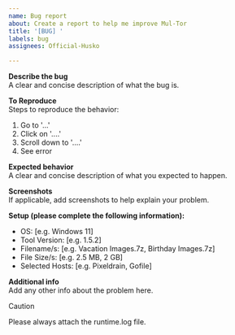 ```yaml
---
name: Bug report
about: Create a report to help me improve Mul-Tor
title: '[BUG] '
labels: bug
assignees: Official-Husko

---
```


**Describe the bug**\
A clear and concise description of what the bug is.

**To Reproduce**\
Steps to reproduce the behavior:
1. Go to '...'
2. Click on '....'
3. Scroll down to '....'
4. See error

**Expected behavior**\
A clear and concise description of what you expected to happen.

**Screenshots**\
If applicable, add screenshots to help explain your problem.

**Setup (please complete the following information):**
 - OS: [e.g. Windows 11]
 - Tool Version: [e.g. 1.5.2]
 - Filename/s: [e.g. Vacation Images.7z, Birthday Images.7z]
 - File Size/s: [e.g. 2.5 MB, 2 GB]
 - Selected Hosts: [e.g. Pixeldrain, Gofile]

**Additional info**\
Add any other info about the problem here.

> [!CAUTION]
> Please always attach the runtime.log file.